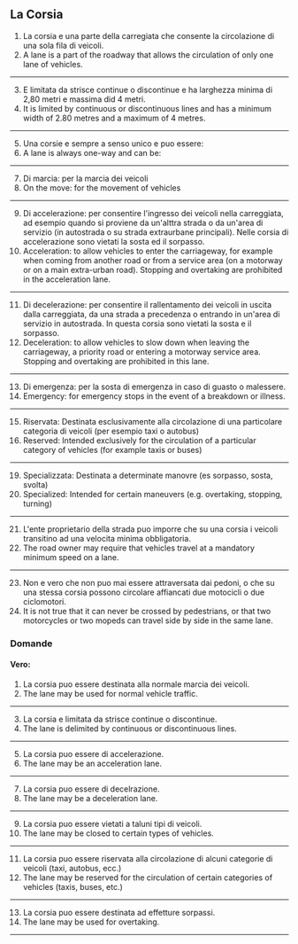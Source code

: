 ## La Corsia

1. La corsia e una parte della carregiata che consente la circolazione di una sola fila di veicoli.
2. A lane is a part of the roadway that allows the circulation of only one lane of vehicles.
---
3. E limitata da strisce continue o discontinue e ha larghezza minima di 2,80 metri e massima did 4 metri.
4. It is limited by continuous or discontinuous lines and has a minimum width of 2.80 metres and a maximum of 4 metres.
---
5. Una corsie e sempre a senso unico e puo essere:
6. A lane is always one-way and can be:
---
7. Di marcia: per la marcia dei veicoli
8. On the move: for the movement of vehicles
---
9. Di accelerazione: per consentire l'ingresso dei veicoli nella carreggiata, ad esempio quando si proviene da un'alttra strada o da un'area di servizio (in autostrada o su strada extraurbane principali). Nelle corsia di accelerazione sono vietati la sosta ed il sorpasso.
10. Acceleration: to allow vehicles to enter the carriageway, for example when coming from another road or from a service area (on a motorway or on a main extra-urban road). Stopping and overtaking are prohibited in the acceleration lane.
---
11. Di decelerazione: per consentire il rallentamento dei veicoli in uscita dalla carreggiata, da una strada a precedenza o entrando in un'area di servizio in autostrada. In questa corsia sono vietati la sosta e il sorpasso.
12. Deceleration: to allow vehicles to slow down when leaving the carriageway, a priority road or entering a motorway service area. Stopping and overtaking are prohibited in this lane.
---
13. Di emergenza: per la sosta di emergenza in caso di guasto o malessere.
14. Emergency: for emergency stops in the event of a breakdown or illness.
---
15. Riservata: Destinata esclusivamente alla circolazione di una particolare categoria di veicoli (per esempio taxi o autobus)
16. Reserved: Intended exclusively for the circulation of a particular category of vehicles (for example taxis or buses)
---
19. Specializzata: Destinata a determinate manovre (es sorpasso, sosta, svolta)
20. Specialized: Intended for certain maneuvers (e.g. overtaking, stopping, turning)
---
21. L'ente proprietario della strada puo imporre che su una corsia i veicoli transitino ad una velocita minima obbligatoria.
22. The road owner may require that vehicles travel at a mandatory minimum speed on a lane.
---
23. Non e vero che non puo mai essere attraversata dai pedoni, o che su una stessa corsia possono circolare affiancati due motocicli o due ciclomotori.
24. It is not true that it can never be crossed by pedestrians, or that two motorcycles or two mopeds can travel side by side in the same lane.

### Domande

#### Vero:
1. La corsia puo essere destinata alla normale marcia dei veicoli.
2. The lane may be used for normal vehicle traffic.
---
3. La corsia e limitata da strisce continue o discontinue.
4. The lane is delimited by continuous or discontinuous lines.
---
5. La corsia puo essere di accelerazione.
6. The lane may be an acceleration lane.
---
7. La corsia puo essere di decelrazione.
8. The lane may be a deceleration lane.
---
9. La corsia puo essere vietati a taluni tipi di veicoli.
10. The lane may be closed to certain types of vehicles.
---
11. La corsia puo essere riservata alla circolazione di alcuni categorie di veicoli (taxi, autobus, ecc.)
12. The lane may be reserved for the circulation of certain categories of vehicles (taxis, buses, etc.)
---
13. La corsia puo essere destinata ad effetture sorpassi.
14. The lane may be used for overtaking.
---
